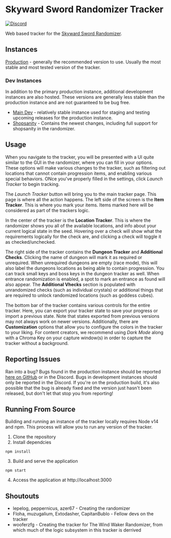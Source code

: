 # Skyward Sword Randomizer Tracker
[![Discord](https://discordapp.com/api/guilds/767090759773323264/embed.png?style=shield)](https://discord.gg/ndFuWbV)

Web based tracker for the [Skyward Sword Randomizer](https://github.com/lepelog/sslib).

## Instances
[Production](https://cjs8487.github.com/SS-Randomizer-Tracker) - generally the recommended version to use. Usually the most stable and most tested version of the tracker.

### Dev Instances
In addition to the primary production instance, additional development instances are also hosted. These versions are generally less stable than the production instance and are not guaranteed to be bug free.
- [Main Dev](https://devtracker.ssrando.com) - relatively stable instance used for staging and testing upcoming releases for the production instance.
- [Shopsanity](https://shopsanitytracker.ssrando.com) - Contains the newest changes, including full support for shopsanity in the randomizer.

## Usage
When you navigate to the tracker, you will be presented with a UI quite similar to the GUI in the randomizer, where you can fill in your options. These options will make various changes to the tracker, such as filtering out locations that cannot contain progression items, and enabling various special behaviors. ONce you've properly filled in the settings, click *Launch Tracker* to begin tracking.

The *Launch Tracker* button will bring you to the main tracker page. This page is where all the action happens. The left side of the screen is the **Item Tracker**. This is where you mark your items. Items marked here will be considered as part of the trackers logic.

In the center of the tracker is the **Location Tracker**. This is where the randomizer shows you all of the available locations, and info about your current logical state in the seed. Hovering over a check will show what the requirements logically for the check are, and clicking a check will toggle it as checked/unchecked.

The right side of the tracker contains the **Dungeon Tracker** and **Additional Checks**. Clicking the name of  dungeon will mark it as required or unrequired. When unrequired dungeons are empty (race mode), this will also label the dungeons locations as being able to contain progression. You can track small keys and boss keys in the dungeon tracker as well. When entrance randomization is enabled, a spot to mark an entrance as found will also appear. The **Additional Vhecks** section is populated with unrandomized checks (such as individual crystals) or additional things that are required to unlock randomized locations (such as goddess cubes).

The bottom bar of the tracker contains various controls for the entire tracker. Here, you can export your tracker state to save your progress or import a previous state. Note that states exported from previous versions may not always work on newer versions. Additionally, there are **Customization** options that allow you to configure the colors in the tracker to your liking. For content creators, we recommend using *Dark Mode* along with a Chroma Key on your capture window(s) in order to capture the tracker without a background.

## Reporting Issues

Ran into a bug? Bugs found in the production instance should be reported [here on GitHub](https://github.com/cjs8487/SS-Randomizer-Tracker/issues) or in the Discord. Bugs in development instances should only be reported in the Discord. If you're on the production build, it's also possible that the bug is already fixed and the version just hasn't been released, but don't let that stop you from reporting!

## Running From Source
Building and running an instance of the tracker locally requires Node v14 and npm. This process will allow you to run any version of the tracker.

1. Clone the repository
2. Install dependcies
```
npm install
```
3. Build and serve the application
```
npm start
```
4. Access the application at http://localhost:3000

## Shoutouts
- lepelog, peppernicus, azer67 - Creating the randomizer
- Floha, muzugalium, Extodasher, CapitanBublo - Fellow devs on the tracker
- wooferzfg - Creating the tracker for The Wind Waker Randomizer, from which much of the logic subsystem in this tracker is derrived
